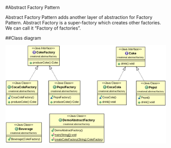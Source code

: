 #Abstract Factory Pattern

Abstract Factory Pattern adds another layer of abstraction for Factory Pattern. Abstract Factory is a super-factory which creates other factories. We can call it “Factory of factories”.

##Class diagram

![ScreenShot](classdiagram.png)
